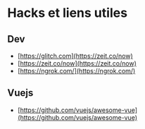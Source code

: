 # Hacks et liens utiles

## Dev

- [https://glitch.com](https://zeit.co/now)
- [https://zeit.co/now](https://zeit.co/now)
- [https://ngrok.com/](https://ngrok.com/)


## Vuejs
 - [https://github.com/vuejs/awesome-vue](https://github.com/vuejs/awesome-vue)
